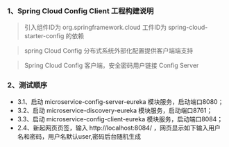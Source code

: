 ### 1、Spring Cloud Config Client 工程构建说明
> 引入组件ID为 org.springframework.cloud 工件ID为 spring-cloud-starter-config 的依赖

> spring Cloud Config 分布式系统外部化配置提供客户端端支持

> Spring Cloud Config 客户端，安全密码用户链接 Config Server
		
### 2、测试顺序
* 3.1、启动  microservice-config-server-eureka 模块服务，启动端口8080；
* 3.2、启动  microservice-discovery-eureka 模块服务，启动端口8761；
* 3.3、启动  microservice-config-client-eureka 模块服务，启动端口8084；
* 2.4、新起网页页签，输入 http://localhost:8084/ ，网页显示如下输入用户名和密码，用户名默认user,密码后台随机生成
